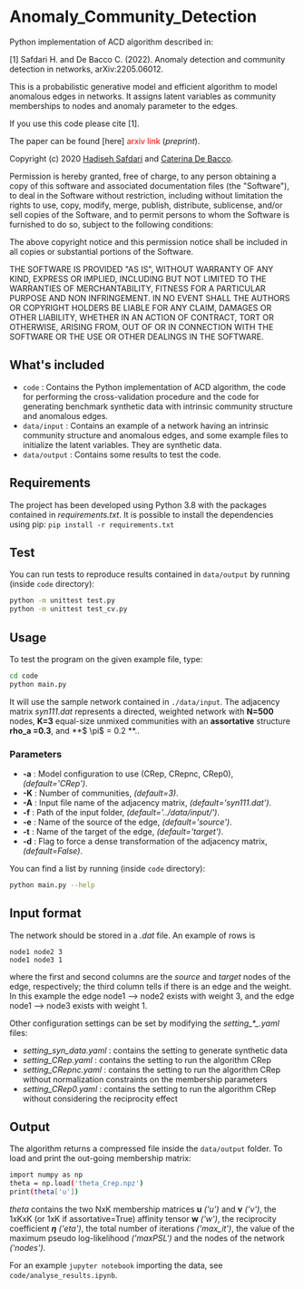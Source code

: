 # Anomaly_Community_Detection 
Python implementation of ACD algorithm described in:

[1] Safdari H. and  De Bacco C. (2022). Anomaly detection and community detection in networks, arXiv:2205.06012.

 
This is a  probabilistic generative model and efficient algorithm to model anomalous edges in networks. It assigns latent variables as community memberships to nodes and anomaly parameter to the edges. <br>

If you use this code please cite [1].   

The paper can be found [here] <span style="color:red"> arxiv link </span> (_preprint_).  

Copyright (c) 2020 [Hadiseh Safdari](https://github.com/hds-safdari) and [Caterina De Bacco](http://cdebacco.com).

Permission is hereby granted, free of charge, to any person obtaining a copy of this software and associated documentation files (the "Software"), to deal in the Software without restriction, including without limitation the rights to use, copy, modify, merge, publish, distribute, sublicense, and/or sell copies of the Software, and to permit persons to whom the Software is furnished to do so, subject to the following conditions:

The above copyright notice and this permission notice shall be included in all copies or substantial portions of the Software.

THE SOFTWARE IS PROVIDED "AS IS", WITHOUT WARRANTY OF ANY KIND, EXPRESS OR IMPLIED, INCLUDING BUT NOT LIMITED TO THE WARRANTIES OF MERCHANTABILITY, FITNESS FOR A PARTICULAR PURPOSE AND NON INFRINGEMENT. IN NO EVENT SHALL THE AUTHORS OR COPYRIGHT HOLDERS BE LIABLE FOR ANY CLAIM, DAMAGES OR OTHER LIABILITY, WHETHER IN AN ACTION OF CONTRACT, TORT OR OTHERWISE, ARISING FROM, OUT OF OR IN CONNECTION WITH THE SOFTWARE OR THE USE OR OTHER DEALINGS IN THE SOFTWARE.

## What's included
- `code` : Contains the Python implementation of ACD algorithm, the code for performing the cross-validation procedure and the code for generating benchmark synthetic data with intrinsic community structure and anomalous edges.
- `data/input` : Contains an example of a network having an intrinsic community structure and anomalous edges, and some example files to initialize the latent variables. They are synthetic data.
- `data/output` : Contains some results to test the code.

## Requirements
The project has been developed using Python 3.8 with the packages contained in *requirements.txt*. It is possible to install the dependencies using pip:
`pip install -r requirements.txt`

## Test
You can run tests to reproduce results contained in `data/output` by running (inside `code` directory):  

```bash
python -m unittest test.py   
python -m unittest test_cv.py
```

## Usage
To test the program on the given example file, type:  

```bash
cd code
python main.py
```

It will use the sample network contained in `./data/input`. The adjacency matrix *syn111.dat* represents a directed, weighted network with **N=500** nodes, **K=3** equal-size unmixed communities with an **assortative** structure **rho_a =0.3**, and **$ \pi$ = 0.2 **.. 

### Parameters
- **-a** : Model configuration to use (CRep, CRepnc, CRep0), *(default='CRep')*.
- **-K** : Number of communities, *(default=3)*.
- **-A** : Input file name of the adjacency matrix, *(default='syn111.dat')*.
- **-f** : Path of the input folder, *(default='../data/input/')*.
- **-e** : Name of the source of the edge, *(default='source')*.
- **-t** : Name of the target of the edge, *(default='target')*.
- **-d** : Flag to force a dense transformation of the adjacency matrix, *(default=False)*.

You can find a list by running (inside `code` directory): 

```bash
python main.py --help
```

## Input format
The network should be stored in a *.dat* file. An example of rows is

`node1 node2 3` <br>
`node1 node3 1`

where the first and second columns are the _source_ and _target_ nodes of the edge, respectively; the third column tells if there is an edge and the weight. In this example the edge node1 --> node2 exists with weight 3, and the edge node1 --> node3 exists with weight 1.

Other configuration settings can be set by modifying the *setting\_\*_.yaml* files: 

- *setting\_syn_data.yaml* : contains the setting to generate synthetic data
- *setting\_CRep.yaml* : contains the setting to run the algorithm CRep
- *setting\_CRepnc.yaml* : contains the setting to run the algorithm CRep without normalization constraints on the membership parameters
- *setting\_CRep0.yaml* : contains the setting to run the algorithm CRep without considering  the reciprocity effect

## Output
The algorithm returns a compressed file inside the `data/output` folder. To load and print the out-going membership matrix:

```bash
import numpy as np 
theta = np.load('theta_Crep.npz')
print(theta['u'])
```

_theta_ contains the two NxK membership matrices **u** *('u')* and **v** *('v')*, the 1xKxK (or 1xK if assortative=True) affinity tensor **w** *('w')*, the reciprocity coefficient **$\eta$** *('eta')*, the total number of iterations *('max_it')*, the value of the maximum pseudo log-likelihood *('maxPSL')* and the nodes of the network *('nodes')*.  

For an example `jupyter notebook` importing the data, see `code/analyse_results.ipynb`.
